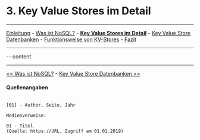 # 3. Key Value Stores im Detail
***
[Einleitung](1_Einleitung.md) - [Was ist NoSQL?](2_NoSql.md) - **[Key Value Stores im Detail](3_KV_Detail.md)** - [Key Value Store Datenbanken](4_KV_Datenbanken.md) - [Funktionsweise von KV-Stores](5_KV_Abfragen.md) - [Fazit](6_Fazit.md)
***


-- content

***
[<< Was ist NoSQL?](2_NoSql.md) - [Key Value Store Datenbanken >>](4_KV_Datenbanken.md)

#### Quellenangaben
```

[01] - Author, Seite, Jahr

Medienverweise:

01 - Titel
(Quelle: https://URL, Zugriff am 01.01.2019)

```
